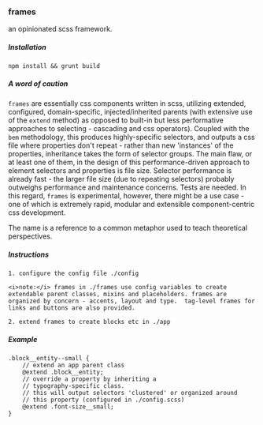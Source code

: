### frames 

an opinionated scss framework.

##### Installation

`npm install && grunt build`


##### A word of caution

`frames` are essentially css components written in scss, utilizing extended, configured, domain-specific, injected/inherited  parents (with extensive use of the `extend` method) as opposed to built-in but less performative approaches to selecting - cascading and css operators).  Coupled with the `bem` methodology, this produces highly-specific selectors, and outputs a css file where properties don't repeat - rather than new 'instances' of the properties, inheritance takes the form of selector groups. The main flaw, or at least one of them, in the design of this performance-driven approach to element selectors and properties is file size.  Selector performance is already fast - the larger file size (due to repeating selectors) probably outweighs performance and maintenance concerns.  Tests are needed.  In this regard, `frames` is experimental, however, there might be a use case - one of which is extremely rapid, modular and extensible component-centric css development.

The name is a reference to a common metaphor used to teach theoretical perspectives.

##### Instructions

```
1. configure the config file ./config

<i>note:</i> frames in ./frames use config variables to create extendable parent classes, mixins and placeholders. frames are organized by concern - accents, layout and type.  tag-level frames for links and buttons are also provided. 

2. extend frames to create blocks etc in ./app 
```

##### Example

```
.block__entity--small {
	// extend an app parent class
	@extend .block__entity;
	// override a property by inheriting a 
	// typography-specific class.
	// this will output selectors 'clustered' or organized around
	// this property (configured in ./config.scss)
	@extend .font-size__small;
}
```
